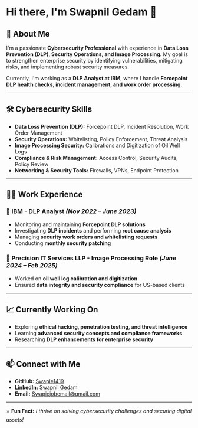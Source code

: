 # Hi there, I'm Swapnil Gedam 👋  

## 🔐 About Me  
I'm a passionate **Cybersecurity Professional** with experience in **Data Loss Prevention (DLP), Security Operations, and Image Processing**. My goal is to strengthen enterprise security by identifying vulnerabilities, mitigating risks, and implementing robust security measures.  

Currently, I'm working as a **DLP Analyst at IBM**, where I handle **Forcepoint DLP health checks, incident management, and work order processing**.  

---

## 🛠 Cybersecurity Skills  

- **Data Loss Prevention (DLP):** Forcepoint DLP, Incident Resolution, Work Order Management  
- **Security Operations:** Whitelisting, Policy Enforcement, Threat Analysis  
- **Image Processing Security:** Calibrations and Digitization of Oil Well Logs  
- **Compliance & Risk Management:** Access Control, Security Audits, Policy Review  
- **Networking & Security Tools:** Firewalls, VPNs, Endpoint Protection  

---

## 👨‍💻 Work Experience  

### **🔹 IBM - DLP Analyst** *(Nov 2022 – June 2023)*  
- Monitoring and maintaining **Forcepoint DLP solutions**  
- Investigating **DLP incidents** and performing **root cause analysis**  
- Managing **security work orders and whitelisting requests**  
- Conducting **monthly security patching**  

### **🔹 Precision IT Services LLP - Image Processing Role** *(June 2024 – Feb 2025)*  
- Worked on **oil well log calibration and digitization**  
- Ensured **data integrity and security compliance** for US-based clients  

---

## 📈 Currently Working On  

- Exploring **ethical hacking, penetration testing, and threat intelligence**  
- Learning **advanced security concepts and compliance frameworks**  
- Researching **DLP enhancements for enterprise security**  

---

## 📫 Connect with Me  

- **GitHub:** [Swapie1419](https://github.com/Swapie1419)  
- **LinkedIn:** [Swapnil Gedam](https://www.linkedin.com/in/Swapie-tech)  
- **Email:** Swapiejobemail@gmail.com  

---

⭐ **Fun Fact:** *I thrive on solving cybersecurity challenges and securing digital assets!*

